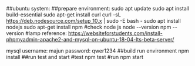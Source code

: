 ##ubuntu system:
##prepare environment:
sudo apt update
sudo apt install build-essential
sudo apt-get install curl
curl -sL https://deb.nodesource.com/setup_10.x | sudo -E bash -
sudo apt install nodejs
sudo apt-get install npm
#check node js
node --version
npm --version
#lamp
reference: https://websiteforstudents.com/install-phpmyadmin-apache2-and-mysql-on-ubuntu-18-04-lts-beta-server/

mysql username: majun
password: qwer1234
##build run environment
npm install
##run test and start
#test
npm test
#run
npm start
